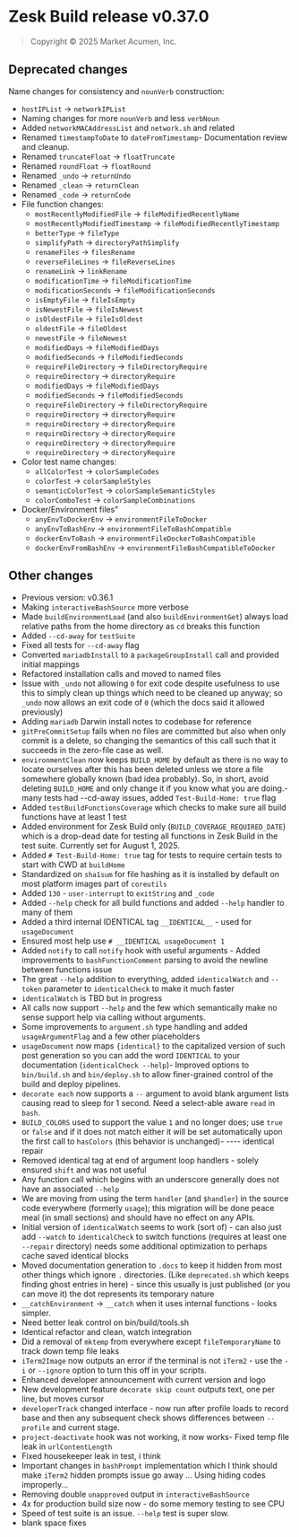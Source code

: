 # Zesk Build release v0.37.0

> Copyright &copy; 2025 Market Acumen, Inc.

## Deprecated changes

Name changes for consistency and `nounVerb` construction:

- `hostIPList` -> `networkIPList`
- Naming changes for more `nounVerb` and less `verbNoun`
- Added `networkMACAddressList` and `network.sh` and related
- Renamed `timestampToDate` to `dateFromTimestamp`- Documentation review and cleanup.
- Renamed `truncateFloat` -> `floatTruncate`
- Renamed `roundFloat` -> `floatRound`
- Renamed `_undo` -> `returnUndo`
- Renamed `_clean` -> `returnClean`
- Renamed `_code` -> `returnCode`
- File function changes:
    - `mostRecentlyModifiedFile` -> `fileModifiedRecentlyName`
    - `mostRecentlyModifiedTimestamp` -> `fileModifiedRecentlyTimestamp`
    - `betterType` -> `fileType`
    - `simplifyPath` -> `directoryPathSimplify`
    - `renameFiles` -> `filesRename`
    - `reverseFileLines` -> `fileReverseLines`
    - `renameLink` -> `linkRename`
    - `modificationTime` -> `fileModificationTime`
    - `modificationSeconds` -> `fileModificationSeconds`
    - `isEmptyFile` -> `fileIsEmpty`
    - `isNewestFile` -> `fileIsNewest`
    - `isOldestFile` -> `fileIsOldest`
    - `oldestFile` -> `fileOldest`
    - `newestFile` -> `fileNewest`
    - `modifiedDays` -> `fileModifiedDays`
    - `modifiedSeconds` -> `fileModifiedSeconds`
    - `requireFileDirectory` -> `fileDirectoryRequire`
    - `requireDirectory` -> `directoryRequire`
    - `modifiedDays` -> `fileModifiedDays`
    - `modifiedSeconds` -> `fileModifiedSeconds`
    - `requireFileDirectory` -> `fileDirectoryRequire`
    - `requireDirectory` -> `directoryRequire`
    - `requireDirectory` -> `directoryRequire`
    - `requireDirectory` -> `directoryRequire`
    - `requireDirectory` -> `directoryRequire`
    - `requireDirectory` -> `directoryRequire`
- Color test name changes:
    - `allColorTest` -> `colorSampleCodes`
    - `colorTest` -> `colorSampleStyles`
    - `semanticColorTest` -> `colorSampleSemanticStyles`
    - `colorComboTest` -> `colorSampleCombinations`
- Docker/Environment files"
    - `anyEnvToDockerEnv` -> `environmentFileToDocker`
    - `anyEnvToBashEnv` -> `environmentFileToBashCompatible`
    - `dockerEnvToBash` -> `environmentFileDockerToBashCompatible`
    - `dockerEnvFromBashEnv` -> `environmentFileBashCompatibleToDocker`

## Other changes

- Previous version: v0.36.1
- Making `interactiveBashSource` more verbose
- Made `buildEnvironmentLoad` (and also `buildEnvironmentGet`) always load relative paths from the home directory as
  `cd` breaks this function
- Added `--cd-away` for `testSuite`
- Fixed all tests for `--cd-away` flag
- Converted `mariadbInstall` to a `packageGroupInstall` call and provided initial mappings
- Refactored installation calls and moved to named files
- Issue with `_undo` not allowing `0` for exit code despite usefulness to use this to simply clean up things which need
  to be cleaned up anyway; so `_undo` now allows an exit code of `0` (which the docs said it allowed previously)
- Adding `mariadb` Darwin install notes to codebase for reference
- `gitPreCommitSetup` fails when no files are committed but also when only commit is a delete, so changing the semantics
  of this call such that it succeeds in the zero-file case as well.
- `environmentClean` now keeps `BUILD_HOME` by default as there is no way to locate ourselves after this has been
  deleted unless we store a file somewhere globally known (bad idea probably). So, in short, avoid deleting `BUILD_HOME`
  and only change it if you know what you are doing.- many tests had --cd-away issues, added `Test-Build-Home: true`
  flag
- Added `testBuildFunctionsCoverage` which checks to make sure all build functions have at least 1 test
- Added environment for Zesk Build only (`BUILD_COVERAGE_REQUIRED_DATE`) which is a drop-dead date for testing all
  functions in Zesk Build in the test suite. Currently set for August 1, 2025.
- Added `# Test-Build-Home: true` tag for tests to require certain tests to start with CWD at `buildHome`
- Standardized on `sha1sum` for file hashing as it is installed by default on most platform images part of `coreutils`
- Added `130` - `user-interrupt` to `exitString` and `_code`
- Added `--help` check for all build functions and added `--help` handler to many of them
- Added a third internal IDENTICAL tag `__IDENTICAL__` - used for `usageDocument`
- Ensured most help use `# __IDENTICAL usageDocument 1`
- Added `notify` to call `notify` hook with useful arguments - Added improvements to `bashFunctionComment` parsing to
  avoid the newline between functions issue
- The great `--help` addition to everything, added `identicalWatch` and `--token` parameter to `identicalCheck` to make
  it much faster
- `identicalWatch` is TBD but in progress
- All calls now support `--help` and the few which semantically make no sense support help via calling without
  arguments.
- Some improvements to `argument.sh` type handling and added `usageArgumentFlag` and a few other placeholders
- `usageDocument` now maps `{identical}` to the capitalized version of such post generation so you can add the word
  `IDENTICAL` to your documentation (`identicalCheck --help`)- Improved options to `bin/build.sh` and `bin/deploy.sh` to
  allow finer-grained control of the build and deploy pipelines.
- `decorate each` now supports a `--` argument to avoid blank argument lists causing read to sleep for 1 second. Need a
  select-able aware `read` in `bash`.
- `BUILD_COLORS` used to support the value `1` and no longer does; use `true` or `false` and if it does not match either
  it will be set automatically upon the first call to `hasColors` (this behavior is unchanged)- ---- identical repair
- Removed identical tag at end of argument loop handlers - solely ensured `shift` and was not useful
- Any function call which begins with an underscore generally does not have an associated `--help`
- We are moving from using the term `handler` (and `$handler`) in the source code everywhere (formerly `usage`); this
  migration will be done peace meal (in small sections) and should have no effect on any APIs.
- Initial version of `identicalWatch` seems to work (sort of) - can also just add `--watch` to `identicalCheck` to
  switch
  functions (requires at least one `--repair` directory) needs some additional optimization to perhaps cache saved
  identical blocks
- Moved documentation generation to `.docs` to keep it hidden from most other things which ignore `.` directories. (Like
  `deprecated.sh` which keeps finding ghost entries in here) - since this usually is just published (or you can move it)
  the dot represents its temporary nature
- `__catchEnvironment` -> `__catch` when it uses internal functions - looks simpler.
- Need better leak control on bin/build/tools.sh
- Identical refactor and clean, watch integration
- Did a removal of `mktemp` from everywhere except `fileTemporaryName` to track down temp file leaks
- `iTerm2Image` now outputs an error if the terminal is not `iTerm2` - use the `-i` or `--ignore` option to turn this
  off in your scripts.
- Enhanced developer announcement with current version and logo
- New development feature `decorate skip count` outputs text, one per line, but moves cursor
- `developerTrack` changed interface - now run after profile loads to record base and then any subsequent check shows
  differences between `--profile` and current stage.
- `project-deactivate` hook was not working, it now works- Fixed temp file leak in `urlContentLength`
- Fixed housekeeper leak in test, i think
- Important changes in `bashPrompt` implementation which I think should make `iTerm2` hidden prompts issue go away ...
  Using hiding codes improperly...
- Removing double `unapproved` output in `interactiveBashSource`
- 4x for production build size now - do some memory testing to see CPU 
- Speed of test suite is an issue. `--help` test is super slow.
- blank space fixes
